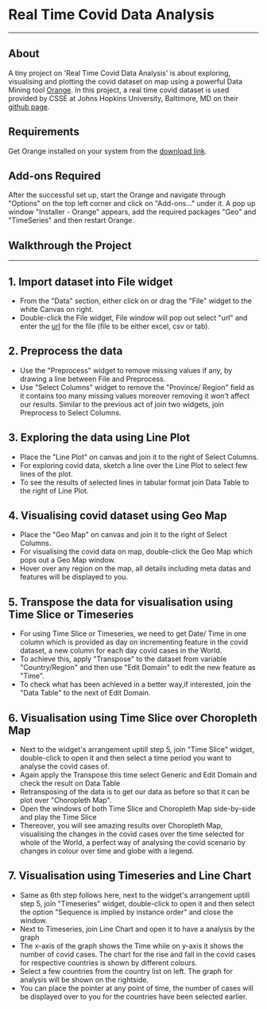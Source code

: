 # Real Time Covid Data Analysis
------------------------------------------------------------
## About
A tiny project on 'Real Time Covid Data Analysis' is about exploring, visualising and plotting the covid dataset on map using a powerful 
Data Mining tool [Orange](https://orangedatamining.com/). In this project, a real time covid dataset is used provided by CSSE at Johns Hopkins University, Baltimore, MD
on their [github page](https://github.com/CSSEGISandData/COVID-19/tree/master/csse_covid_19_data).

## Requirements
Get Orange installed on your system from the [download link](https://orangedatamining.com/download/).

## Add-ons Required
After the successful set up, start the Orange and navigate through "Options" on the top left corner and click on "Add-ons..." under it. A pop up 
window "Installer - Orange" appears, add the required packages "Geo" and "TimeSeries" and then restart Orange.

## Walkthrough the Project
----------------------------------------------------

## 1. Import dataset into File widget
- From the "Data" section, either click on or drag the "File" widget to the white Canvas on right.
- Double-click the File widget, File window will pop out select "url" and enter the [url](https://github.com/Divya-Juhi-Singh/Covid_Analysis/blob/main/covid_dataset.md) for the file (file to be either excel, csv or tab).

## 2. Preprocess the data
- Use the "Preprocess" widget to remove missing values if any, by drawing a line between File and Preprocess.
- Use "Select Columns" widget to remove the "Province/ Region" field as it contains too many missing values moreover removing it won't affect our results. Similar to the previous act of join two widgets, join Preprocess to Select Columns.

## 3. Exploring the data using Line Plot
- Place the "Line Plot" on canvas and join it to the right of Select Columns.
- For exploring covid data, sketch a line over the Line Plot to select few lines of the plot.
- To see the results of selected lines in tabular format join Data Table to the right of Line Plot.

## 4. Visualising covid dataset using Geo Map
- Place the "Geo Map" on canvas and join it to the right of Select Columns.
- For visualising the covid data on map, double-click the Geo Map which pops out a Geo Map window.
- Hover over any region on the map, all details including meta datas and features will be displayed to you.

## 5. Transpose the data for visualisation using Time Slice or Timeseries
- For using Time Slice or Timeseries, we need to get Date/ Time in one column which is provided as day on incrementing feature in the covid dataset, a new column for each day covid cases in the World.
- To achieve this, apply "Transpose" to the dataset from variable "Country/Region" and then use "Edit Domain" to edit the new feature as "Time".
- To check what has been achieved in a better way,if interested, join the "Data Table" to the next of Edit Domain.

## 6. Visualisation using Time Slice over Choropleth Map
- Next to the widget's arrangement uptill step 5, join "Time Slice" widget, double-click to open it and then select a time period you want to analyse the covid cases of.
- Again apply the Transpose this time select Generic and Edit Domain and check the result on Data Table
-  Retransposing of the data is to get our data as before so that it can be plot over "Choropleth Map".
-  Open the windows of both Time Slice and Choropleth Map side-by-side and play the Time Slice
-  Thereover, you will see amazing results over Choropleth Map, visualising the changes in the covid cases over the time selected for whole of the World, a perfect way of analysing the covid scenario by changes in colour over time and globe with a legend.

## 7. Visualisation using Timeseries and Line Chart
- Same as 6th step follows here, next to the widget's arrangement uptill step 5, join "Timeseries" widget, double-click to open it and then select the option "Sequence is implied by instance order" and close the window.
- Next to Timeseries, join Line Chart and open it to have a analysis by the graph
- The x-axis of the graph shows the Time while on y-axis it shows the number of covid cases. The chart for the rise and fall in the covid cases for respective countries is shown by different colours.
- Select a few countries from the country list on left. The graph for analysis will be shown on the rightside. 
- You can place the pointer at any point of time, the number of cases will be displayed over to you for the countries have been selected earlier.



